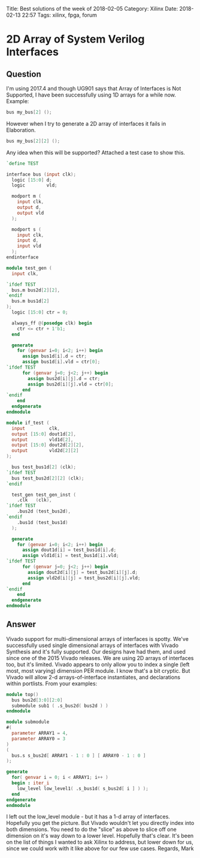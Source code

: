 Title: Best solutions of the week of 2018-02-05
Category: Xilinx
Date: 2018-02-13 22:57
Tags: xilinx, fpga, forum

# 2D Array of System Verilog Interfaces

## Question
I'm using 2017.4 and though UG901 says that Array of Interfaces is Not Supported, I have been successfully using 1D arrays for a while now. 
Example:
```c
bus my_bus[2] ();
```
However when I try to generate a 2D array of interfaces it fails in Elaboration.
```c
bus my_bus[2][2] ();
```
Any idea when this will be supported?
Attached a test case to show this.

```verilog
`define TEST

interface bus (input clk);
  logic [15:0] d;
  logic        vld;

  modport m (
    input clk,
    output d,
    output vld
  );

  modport s (
    input clk,
    input d,
    input vld
  );
endinterface

module test_gen (
  input clk,

`ifdef TEST
  bus.m bus2d[2][2],
`endif
  bus.m bus1d[2]
);
  logic [15:0] ctr = 0;

  always_ff @(posedge clk) begin
    ctr <= ctr + 1'b1;
  end

  generate
    for (genvar i=0; i<2; i++) begin
      assign bus1d[i].d = ctr;
      assign bus1d[i].vld = ctr[0];
`ifdef TEST
      for (genvar j=0; j<2; j++) begin
        assign bus2d[i][j].d = ctr;
        assign bus2d[i][j].vld = ctr[0];
      end
`endif
    end
  endgenerate
endmodule

module if_test (
  input         clk,
  output [15:0] dout1d[2],
  output        vld1d[2],
  output [15:0] dout2d[2][2],
  output        vld2d[2][2]
);

  bus test_bus1d[2] (clk);
`ifdef TEST
  bus test_bus2d[2][2] (clk);
`endif

  test_gen test_gen_inst (
    .clk   (clk),
`ifdef TEST
    .bus2d (test_bus2d),
`endif
    .bus1d (test_bus1d)
  );

  generate
    for (genvar i=0; i<2; i++) begin
      assign dout1d[i] = test_bus1d[i].d;
      assign vld1d[i] = test_bus1d[i].vld;
`ifdef TEST
      for (genvar j=0; j<2; j++) begin
        assign dout2d[i][j] = test_bus2d[i][j].d;
        assign vld2d[i][j] = test_bus2d[i][j].vld;
      end
`endif
    end
  endgenerate
endmodule
```
## Answer
Vivado support for multi-dimensional arrays of interfaces is spotty.
We've successfully used single dimensional arrays of interfaces with Vivado Synthesis and it's fully supported.  Our designs have had them, and used since one of the 2015 Vivado releases.
We are using 2D arrays of interfaces too, but it's limited.
Vivado appears to only allow you to index a single (left most, most varying) dimension PER module.  I know that's a bit cryptic.  But Vivado will allow 2-d arrays-of-interface instantiates, and declarations within portlists.  From your examples:
```verilog
module top()
  bus bus2d[3:0][2:0]
  submodule sub1 ( .s_bus2d( bus2d ) )
endmodule

module submodule
#( 
  parameter ARRAY1 = 4,
  parameter ARRAY0 = 3
)
(
  bus.s s_bus2d[ ARRAY1 - 1 : 0 ] [ ARRAY0 - 1 : 0 ]
);

generate
  for( genvar i = 0; i < ARRAY1; i++ )
  begin : iter_i
    low_level low_level1( .s_bus1d( s_bus2d[ i ] ) );
  end
endgenerate
endmodule
```
I left out the low_level module - but it has a 1-d array of interfaces.  Hopefully you get the picture.
But Vivado wouldn't let you directly index into both dimensions.  You need to do the "slice" as above to slice off one dimension on it's way down to a lower level.
Hopefully that's clear.  It's been on the list of things I wanted to ask Xilinx to address, but lower down for us, since we could work with it like above for our few use cases.
Regards,
Mark

# 

